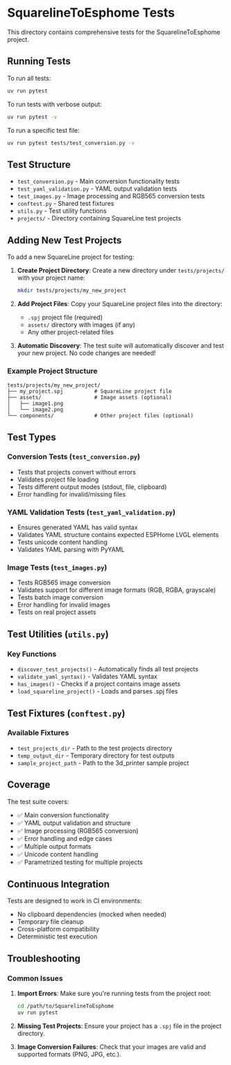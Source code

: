 # SquarelineToEsphome Tests

This directory contains comprehensive tests for the SquarelineToEsphome project.

## Running Tests

To run all tests:
```bash
uv run pytest
```

To run tests with verbose output:
```bash
uv run pytest -v
```

To run a specific test file:
```bash
uv run pytest tests/test_conversion.py -v
```

## Test Structure

- `test_conversion.py` - Main conversion functionality tests
- `test_yaml_validation.py` - YAML output validation tests
- `test_images.py` - Image processing and RGB565 conversion tests
- `conftest.py` - Shared test fixtures
- `utils.py` - Test utility functions
- `projects/` - Directory containing SquareLine test projects

## Adding New Test Projects

To add a new SquareLine project for testing:

1. **Create Project Directory**: Create a new directory under `tests/projects/` with your project name:
   ```bash
   mkdir tests/projects/my_new_project
   ```

2. **Add Project Files**: Copy your SquareLine project files into the directory:
   - `.spj` project file (required)
   - `assets/` directory with images (if any)
   - Any other project-related files

3. **Automatic Discovery**: The test suite will automatically discover and test your new project. No code changes are needed!

### Example Project Structure
```
tests/projects/my_new_project/
├── my_project.spj          # SquareLine project file
├── assets/                 # Image assets (optional)
│   ├── image1.png
│   └── image2.png
└── components/             # Other project files (optional)
```

## Test Types

### Conversion Tests (`test_conversion.py`)
- Tests that projects convert without errors
- Validates project file loading
- Tests different output modes (stdout, file, clipboard)
- Error handling for invalid/missing files

### YAML Validation Tests (`test_yaml_validation.py`)
- Ensures generated YAML has valid syntax
- Validates YAML structure contains expected ESPHome LVGL elements
- Tests unicode content handling
- Validates YAML parsing with PyYAML

### Image Tests (`test_images.py`)
- Tests RGB565 image conversion
- Validates support for different image formats (RGB, RGBA, grayscale)
- Tests batch image conversion
- Error handling for invalid images
- Tests on real project assets

## Test Utilities (`utils.py`)

### Key Functions
- `discover_test_projects()` - Automatically finds all test projects
- `validate_yaml_syntax()` - Validates YAML syntax
- `has_images()` - Checks if a project contains image assets
- `load_squareline_project()` - Loads and parses .spj files

## Test Fixtures (`conftest.py`)

### Available Fixtures
- `test_projects_dir` - Path to the test projects directory
- `temp_output_dir` - Temporary directory for test outputs
- `sample_project_path` - Path to the 3d_printer sample project

## Coverage

The test suite covers:
- ✅ Main conversion functionality
- ✅ YAML output validation and structure
- ✅ Image processing (RGB565 conversion)
- ✅ Error handling and edge cases
- ✅ Multiple output formats
- ✅ Unicode content handling
- ✅ Parametrized testing for multiple projects

## Continuous Integration

Tests are designed to work in CI environments:
- No clipboard dependencies (mocked when needed)
- Temporary file cleanup
- Cross-platform compatibility
- Deterministic test execution

## Troubleshooting

### Common Issues

1. **Import Errors**: Make sure you're running tests from the project root:
   ```bash
   cd /path/to/SquarelineToEsphome
   uv run pytest
   ```

2. **Missing Test Projects**: Ensure your project has a `.spj` file in the project directory.

3. **Image Conversion Failures**: Check that your images are valid and supported formats (PNG, JPG, etc.).